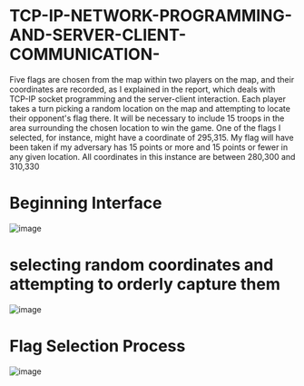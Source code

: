 # TCP-IP-NETWORK-PROGRAMMING-AND-SERVER-CLIENT-COMMUNICATION-
Five flags are chosen from the map within two players on the map, and their coordinates are recorded, as I explained in the report, which deals with TCP-IP socket programming and the server-client interaction. Each player takes a turn picking a random location on the map and attempting to locate their opponent's flag there. It will be necessary to include 15 troops in the area surrounding the chosen location to win the game. One of the flags I selected, for instance, might have a coordinate of 295,315. My flag will have been taken if my adversary has 15 points or more and 15 points or fewer in any given location. All coordinates in this instance are between 280,300 and 310,330
# Beginning Interface<br>
![image](https://user-images.githubusercontent.com/61588522/201444264-6892323d-13ee-402d-87a3-90507f6195df.png)
# selecting random coordinates and attempting to orderly capture them<br>
![image](https://user-images.githubusercontent.com/61588522/201444024-ef6dfe84-416f-4b78-95b6-032400711376.png)
# Flag Selection Process<br>
![image](https://user-images.githubusercontent.com/61588522/201444232-d7cd3022-d045-4751-a65d-0aaebf2cc11d.png)
